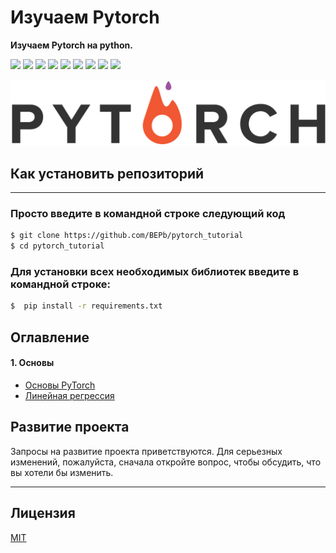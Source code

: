 # Изучаем Pytorch
<b> Изучаем Pytorch на python.</b>
<p>
  <img  src="https://img.shields.io/github/stars/BEPb/pytorch_tutorial" />
  <img src="https://img.shields.io/github/contributors/BEPb/pytorch_tutorial" />
  <img src="https://img.shields.io/github/last-commit/BEPb/pytorch_tutorial" />
  <img src="https://visitor-badge.laobi.icu/badge?page_id=BEPb.pytorch_tutorial" />
  <img src="https://img.shields.io/github/languages/count/BEPb/pytorch_tutorial" />
  <img src="https://img.shields.io/github/languages/top/BEPb/pytorch_tutorial" />

  <img src="https://img.shields.io/badge/license-MIT-blue.svg?color=f64152" />
  <img  src="https://img.shields.io/github/issues/BEPb/pytorch_tutorial" />
  <img  src="https://img.shields.io/github/issues-pr/BEPb/pytorch_tutorial" />
</p>


![GUI](img/pytorch.png)


## Как установить репозиторий
____
### Просто введите в командной строке следующий код
 
```sh
$ git clone https://github.com/BEPb/pytorch_tutorial
$ cd pytorch_tutorial
```
 
### Для установки всех необходимых библиотек введите в командной строке:
```sh
$  pip install -r requirements.txt
```


## Оглавление

#### 1. Основы
* [Основы PyTorch](https://github.com/BEPb/pytorch_tutorial/01_основы/11_Основы_PyTorch/main.py)
* [Линейная регрессия](https://github.com/BEPb/pytorch_tutorial/01_основы/12_Линейная_регрессия/main.py)



## Развитие проекта
Запросы на развитие проекта приветствуются. Для серьезных изменений, пожалуйста, сначала откройте вопрос, чтобы 
обсудить, что вы хотели бы изменить.
____

## Лицензия
[MIT](LICENSE.txt)